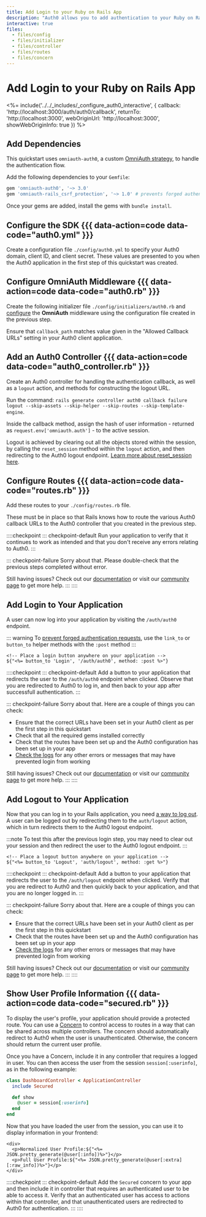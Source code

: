 ```yaml
---
title: Add Login to your Ruby on Rails App
description: "Auth0 allows you to add authentication to your Ruby on Rails application quickly and to gain access to user profile information. This guide demonstrates how to integrate Auth0 with any new or existing Ruby on Rails application using the OmniAuth."
interactive: true
files:
  - files/config
  - files/initializer
  - files/controller
  - files/routes
  - files/concern
---
```


# Add Login to your Ruby on Rails App

<%= include('../../_includes/_configure_auth0_interactive', { 
  callback: 'http://localhost:3000/auth/auth0/callback',
  returnTo: 'http://localhost:3000',
  webOriginUrl: 'http://localhost:3000',
  showWebOriginInfo: true
}) %>

## Add Dependencies

This quickstart uses `omniauth-auth0`, a custom [OmniAuth strategy](https://github.com/intridea/omniauth#omniauth-standardized-multi-provider-authentication), to handle the authentication flow.

Add the following dependencies to your `Gemfile`:

```ruby
gem 'omniauth-auth0', '~> 3.0'
gem 'omniauth-rails_csrf_protection', '~> 1.0' # prevents forged authentication requests
```

Once your gems are added, install the gems with `bundle install`.

## Configure the SDK {{{ data-action=code data-code="auth0.yml" }}}

Create a configuration file `./config/auth0.yml` to specify your Auth0 domain, client ID, and client secret. These values are presented to you when the Auth0 application in the first step of this quickstart was created.

## Configure OmniAuth Middleware {{{ data-action=code data-code="auth0.rb" }}}

Create the following initializer file `./config/initializers/auth0.rb` and [configure](https://github.com/auth0/omniauth-auth0#additional-authentication-parameters) the **OmniAuth** middleware using the configuration file created in the previous step.

Ensure that `callback_path` matches value given in the "Allowed Callback URLs" setting in your Auth0 client application.

## Add an Auth0 Controller {{{ data-action=code data-code="auth0_controller.rb" }}}

Create an Auth0 controller for handling the authentication callback, as well as a `logout` action, and methods for constructing the logout URL.

Run the command: `rails generate controller auth0 callback failure logout --skip-assets --skip-helper --skip-routes --skip-template-engine`. 

Inside the callback method, assign the hash of user information - returned as `request.env['omniauth.auth']` - to the active session.

Logout is achieved by clearing out all the objects stored within the session, by calling the `reset_session` method within the `logout` action, and then redirecting to the Auth0 logout endpoint. [Learn more about reset_session here](http://api.rubyonrails.org/classes/ActionController/Base.html#M000668).

## Configure Routes {{{ data-action=code data-code="routes.rb" }}}

Add these routes to your `./config/routes.rb` file.

These must be in place so that Rails knows how to route the various Auth0 callback URLs to the Auth0 controller that you created in the previous step.

::::checkpoint
::: checkpoint-default
Run your application to verify that it continues to work as intended and that you don't receive any errors relating to Auth0.
:::

::: checkpoint-failure
Sorry about that. Please double-check that the previous steps completed without error.

Still having issues? Check out our [documentation](https://auth0.com/docs) or visit our [community page](https://community.auth0.com) to get more help.
:::
::::

## Add Login to Your Application

A user can now log into your application by visiting the `/auth/auth0` endpoint.

::: warning
To [prevent forged authentication requests](https://github.com/cookpad/omniauth-rails_csrf_protection), use the `link_to` or `button_to` helper methods with the `:post` method
:::

```erb
<!-- Place a login button anywhere on your application -->
${"<%= button_to 'Login', '/auth/auth0', method: :post %>"}
```

::::checkpoint
::: checkpoint-default
Add a button to your application that redirects the user to the `/auth/auth0` endpoint when clicked. Observe that you are redirected to Auth0 to log in, and then back to your app after successfull authentication.
:::

::: checkpoint-failure
Sorry about that. Here are a couple of things you can check:

- Ensure that the correct URLs have been set in your Auth0 client as per the first step in this quickstart
- Check that all the required gems installed correctly
- Check that the routes have been set up and the Auth0 configuration has been set up in your app
- [Check the logs](https://manage.auth0.com/#/logs) for any other errors or messages that may have prevented login from working

Still having issues? Check out our [documentation](https://auth0.com/docs) or visit our [community page](https://community.auth0.com) to get more help.
:::
::::

## Add Logout to Your Application

Now that you can log in to your Rails application, you need [a way to log out](https://auth0.com/docs/logout/guides/logout-auth0). A user can be logged out by redirecting them to the `auth/logout` action, which in turn redirects them to the Auth0 logout endpoint.

:::note
To test this after the previous login step, you may need to clear out your session and then redirect the user to the Auth0 logout endpoint.
:::

```erb
<!-- Place a logout button anywhere on your application -->
${"<%= button_to 'Logout', 'auth/logout', method: :get %>"}
```

::::checkpoint
::: checkpoint-default
Add a button to your application that redirects the user to the `/auth/logout` endpoint when clicked. Verify that you are redirect to Auth0 and then quickly back to your application, and that you are no longer logged in.
:::

::: checkpoint-failure
Sorry about that. Here are a couple of things you can check:

- Ensure that the correct URLs have been set in your Auth0 client as per the first step in this quickstart
- Check that the routes have been set up and the Auth0 configuration has been set up in your app
- [Check the logs](https://manage.auth0.com/#/logs) for any other errors or messages that may have prevented login from working

Still having issues? Check out our [documentation](https://auth0.com/docs) or visit our [community page](https://community.auth0.com) to get more help.
:::
::::

## Show User Profile Information {{{ data-action=code data-code="secured.rb" }}}

To display the user's profile, your application should provide a protected route. You can use a [Concern](https://guides.rubyonrails.org/getting_started.html#using-concerns) to control access to routes in a way that can be shared across multiple controllers. The concern should automatically redirect to Auth0 when the user is unauthenticated. Otherwise, the concern should return the current user profile.

Once you have a Concern, include it in any controller that requires a logged in user. You can then access the user from the session `session[:userinfo]`, as in the following example:

```ruby
class DashboardController < ApplicationController
  include Secured

  def show
    @user = session[:userinfo]
  end
end
```

Now that you have loaded the user from the session, you can use it to display information in your frontend:

```erb
<div>
  <p>Normalized User Profile:${"<%= JSON.pretty_generate(@user[:info])%>"}</p>
  <p>Full User Profile:${"<%= JSON.pretty_generate(@user[:extra][:raw_info])%>"}</p>
</div>
```

::::checkpoint
::: checkpoint-default
Add the `Secured` concern to your app and then include it in controller that requires an authenticated user to be able to access it. Verify that an authenticated user has access to actions within that controller, and that unauthenticated users are redirected to Auth0 for authentication.
:::
::::
